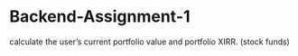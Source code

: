 # Backend-Assignment-1
calculate the user’s current portfolio value and portfolio XIRR. (stock funds)
